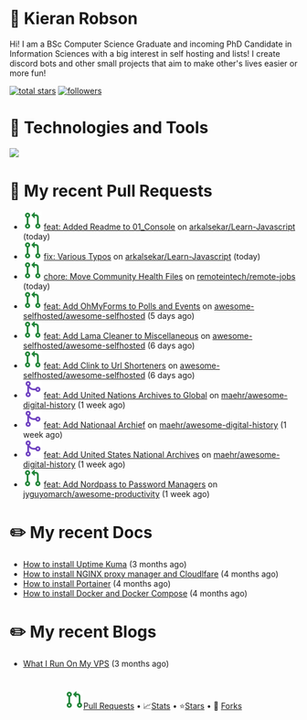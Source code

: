 # 👋 Kieran Robson

Hi! I am a BSc Computer Science Graduate and incoming PhD Candidate in Information Sciences with a big interest in self hosting and lists! I create discord bots and other small projects that aim to make other's lives easier or more fun!

<p>
<a href="https://github.com/KieranRobson?tab=repositories&q=&type=&language=&sort=stargazers">
    <img alt="total stars" title="Total stars on GitHub" src="https://custom-icon-badges.demolab.com/github/stars/KieranRobson?color=55960c&style=for-the-badge&labelColor=488207&logo=star"/></a>
  <a href="https://github.com/KieranRobson?tab=followers">
    <img alt="followers" title="Follow me on Github" src="https://custom-icon-badges.demolab.com/github/followers/KieranRobson?color=236ad3&labelColor=1155ba&style=for-the-badge&logo=person-add&label=Follow&logoColor=white"/></a>
</p>

# 🤖 Technologies and Tools
![](https://skills.thijs.gg/icons?i=js,docker,mongo,discord,vscode,nodejs&theme=light)

# 🔨 My recent Pull Requests

- ![](./assets/pr-open.svg) [feat: Added Readme to 01_Console](https://github.com/arkalsekar/Learn-Javascript/pull/24) on [arkalsekar/Learn-Javascript](https://github.com/arkalsekar/Learn-Javascript) (today)
- ![](./assets/pr-open.svg) [fix: Various Typos](https://github.com/arkalsekar/Learn-Javascript/pull/20) on [arkalsekar/Learn-Javascript](https://github.com/arkalsekar/Learn-Javascript) (today)
- ![](./assets/pr-open.svg) [chore: Move Community Health Files](https://github.com/remoteintech/remote-jobs/pull/1438) on [remoteintech/remote-jobs](https://github.com/remoteintech/remote-jobs) (today)
- ![](./assets/pr-open.svg) [feat: Add OhMyForms to Polls and Events](https://github.com/awesome-selfhosted/awesome-selfhosted/pull/3318) on [awesome-selfhosted/awesome-selfhosted](https://github.com/awesome-selfhosted/awesome-selfhosted) (5 days ago)
- ![](./assets/pr-open.svg) [feat: Add Lama Cleaner to Miscellaneous](https://github.com/awesome-selfhosted/awesome-selfhosted/pull/3317) on [awesome-selfhosted/awesome-selfhosted](https://github.com/awesome-selfhosted/awesome-selfhosted) (6 days ago)
- ![](./assets/pr-open.svg) [feat: Add Clink to Url Shorteners](https://github.com/awesome-selfhosted/awesome-selfhosted/pull/3316) on [awesome-selfhosted/awesome-selfhosted](https://github.com/awesome-selfhosted/awesome-selfhosted) (6 days ago)
- ![](./assets/pr-merged.svg) [feat: Add United Nations Archives to Global](https://github.com/maehr/awesome-digital-history/pull/48) on [maehr/awesome-digital-history](https://github.com/maehr/awesome-digital-history) (1 week ago)
- ![](./assets/pr-merged.svg) [feat: Add Nationaal Archief](https://github.com/maehr/awesome-digital-history/pull/47) on [maehr/awesome-digital-history](https://github.com/maehr/awesome-digital-history) (1 week ago)
- ![](./assets/pr-merged.svg) [feat: Add United States National Archives](https://github.com/maehr/awesome-digital-history/pull/46) on [maehr/awesome-digital-history](https://github.com/maehr/awesome-digital-history) (1 week ago)
- ![](./assets/pr-open.svg) [feat: Add Nordpass to Password Managers](https://github.com/jyguyomarch/awesome-productivity/pull/106) on [jyguyomarch/awesome-productivity](https://github.com/jyguyomarch/awesome-productivity) (1 week ago)

# ✏️ My recent Docs

- [How to install Uptime Kuma](https://kieranrobson.com/docs/uptimekuma/) (3 months ago)
- [How to install NGINX proxy manager and Cloudlfare](https://kieranrobson.com/docs/nginxproxymanager/) (4 months ago)
- [How to install Portainer](https://kieranrobson.com/docs/portainer/) (4 months ago)
- [How to install Docker and Docker Compose](https://kieranrobson.com/docs/docker-and-docker-compose/) (4 months ago)

# ✏️ My recent Blogs

- [What I Run On My VPS](https://kieranrobson.com/blog/whatirunonmyvps/) (3 months ago)

#

<center>

![](./assets/pr-open.svg)[Pull Requests](/pages/PR.md) •
📈[Stats](/pages/STATS.md) •
⭐[Stars](pages/STARRED-REPOS.md) •
🍴 [Forks](https://github.com/forks-by-kieran)

</center>